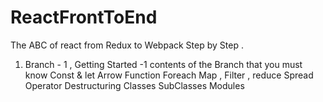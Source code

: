 # ReactFrontToEnd
The ABC of react from Redux to Webpack Step by Step .

1) Branch - 1 ,  Getting Started -1 
contents of the Branch that you must know 
Const & let
Arrow Function
Foreach 
Map , Filter , reduce
Spread Operator 
Destructuring 
Classes 
SubClasses 
Modules
